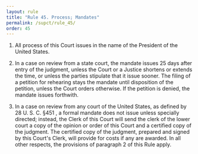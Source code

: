 ```yaml
---
layout: rule
title: "Rule 45. Process; Mandates"
permalink: /supct/rule_45/
order: 45
---
```


1. All process of this Court issues in the name of the President of the United States.


2. In a case on review from a state court, the mandate issues 25 days after entry of the judgment, unless the Court or a Justice shortens or extends the time, or unless the parties stipulate that it issue sooner. The filing of a petition for rehearing stays the mandate until disposition of the petition, unless the Court orders otherwise. If the petition is denied, the mandate issues forthwith.


3. In a case on review from any court of the United States, as defined by 28 U. S. C. §451 , a formal mandate does not issue unless specially directed; instead, the Clerk of this Court will send the clerk of the lower court a copy of the opinion or order of this Court and a certified copy of the judgment. The certified copy of the judgment, prepared and signed by this Court's Clerk, will provide for costs if any are awarded. In all other respects, the provisions of paragraph 2 of this Rule apply.
